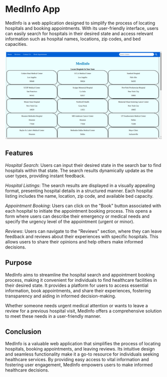 # MedInfo App

MedInfo is a web application designed to simplify the process of locating hospitals and booking appointments. With its user-friendly interface, users can easily search for hospitals in their desired state and access relevant information such as hospital names, locations, zip codes, and bed capacities.

![App Display](screenshot.png "MedInfo App")

## Features

*Hospital Search*: Users can input their desired state in the search bar to find hospitals within that state. The search results dynamically update as the user types, providing instant feedback.

*Hospital Listings*: The search results are displayed in a visually appealing format, presenting hospital details in a structured manner. Each hospital listing includes the name, location, zip code, and available bed capacity.

*Appointment Booking*: Users can click on the "Book" button associated with each hospital to initiate the appointment booking process. This opens a form where users can describe their emergency or medical needs and specify the urgency level of the appointment (urgent or minor).

*Reviews*: Users can navigate to the "Reviews" section, where they can leave feedback and reviews about their experiences with specific hospitals. This allows users to share their opinions and help others make informed decisions.

## Purpose

MedInfo aims to streamline the hospital search and appointment booking process, making it convenient for individuals to find healthcare facilities in their desired state. It provides a platform for users to access essential information, book appointments, and share their experiences, fostering transparency and aiding in informed decision-making.

Whether someone needs urgent medical attention or wants to leave a review for a previous hospital visit, MedInfo offers a comprehensive solution to meet these needs in a user-friendly manner.

## Conclusion

MedInfo is a valuable web application that simplifies the process of locating hospitals, booking appointments, and leaving reviews. Its intuitive design and seamless functionality make it a go-to resource for individuals seeking healthcare services. By providing easy access to vital information and fostering user engagement, MedInfo empowers users to make informed healthcare decisions.


